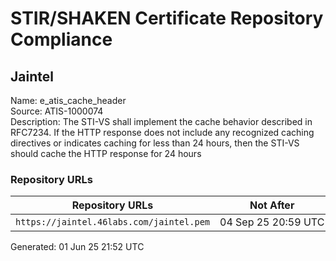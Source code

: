 # STIR/SHAKEN Certificate Repository Compliance

## Jaintel

Name: e_atis_cache_header\
Source: ATIS-1000074\
Description: The STI-VS shall implement the cache behavior described in RFC7234. If the HTTP response does not include any recognized caching directives or indicates caching for less than 24 hours, then the STI-VS should cache the HTTP response for 24 hours
### Repository URLs

| Repository URLs | Not After |  Problems | Link |
|-----------------|-----------|-----------|------|
| `https://jaintel.46labs.com/jaintel.pem` | 04&#160;Sep&#160;25&#160;20:59&#160;UTC | true | [view](../../REPOS/4a5d811bed37cc06842e08df67f0ee66da30a996/README.md) |


Generated: 01 Jun 25 21:52 UTC